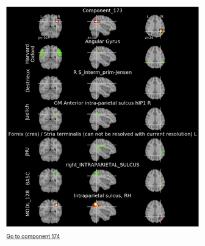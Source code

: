 


![173](preliminary/173.jpg "Component 173")

[Go to component 174](https://parietal-inria.github.io/MODL_atlas/512/174 "Component 174")